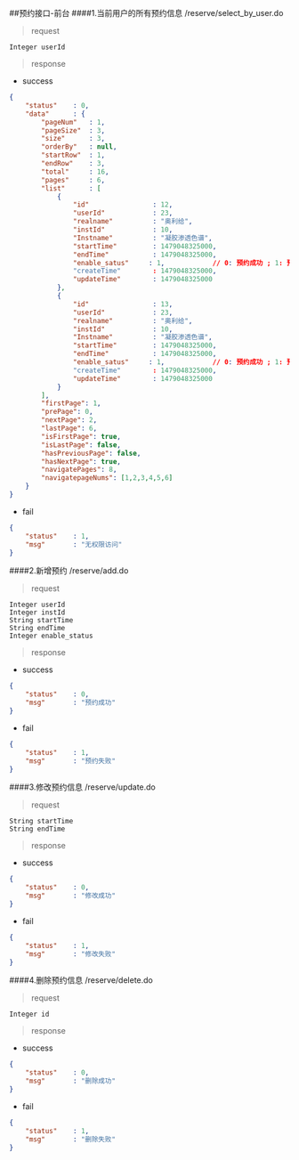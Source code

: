 ##预约接口-前台
####1.当前用户的所有预约信息
/reserve/select_by_user.do
> request
```
Integer userId
```
> response
- success
```json
{
    "status"    : 0,
    "data"      : {
        "pageNum"   : 1,
        "pageSize"  : 3,
        "size"      : 3,
        "orderBy"   : null,
        "startRow"  : 1,
        "endRow"    : 3,
        "total"     : 16,
        "pages"     : 6,
        "list"      : [
            {
                "id"                : 12,
                "userId"            : 23,
                "realname"          : "奥利给",
                "instId"            : 10,
                "Instname"          : "凝胶渗透色谱",
                "startTime"         : 1479048325000,
                "endTime"           : 1479048325000,
                "enable_satus"     : 1,            // 0: 预约成功 ; 1: 预约失败
                "createTime"        : 1479048325000,
                "updateTime"        : 1479048325000
            },
            {
                "id"                : 13,
                "userId"            : 23,
                "realname"          : "奥利给",
                "instId"            : 10,
                "Instname"          : "凝胶渗透色谱",
                "startTime"         : 1479048325000,
                "endTime"           : 1479048325000,
                "enable_satus"     : 1,            // 0: 预约成功 ; 1: 预约失败
                "createTime"        : 1479048325000,
                "updateTime"        : 1479048325000
            }
        ],
        "firstPage": 1,
        "prePage": 0,
        "nextPage": 2,
        "lastPage": 6,
        "isFirstPage": true,
        "isLastPage": false,
        "hasPreviousPage": false,
        "hasNextPage": true,
        "navigatePages": 8,
        "navigatepageNums": [1,2,3,4,5,6]
    }
}
```
- fail
```json
{
    "status"    : 1,
    "msg"       : "无权限访问"
}
```
####2.新增预约
/reserve/add.do
> request
```
Integer userId
Integer instId
String startTime
String endTime
Integer enable_status
```
> response
- success
```json
{
    "status"    : 0,
    "msg"       : "预约成功"
}
```
- fail
```json
{
    "status"    : 1,
    "msg"       : "预约失败"
}
```
####3.修改预约信息
/reserve/update.do
> request
```
String startTime
String endTime
```
> response
- success
```json
{
    "status"    : 0,
    "msg"       : "修改成功"
}
```
- fail
```json
{
    "status"    : 1,
    "msg"       : "修改失败"
}
```
####4.删除预约信息
/reserve/delete.do
> request
```
Integer id
```
> response
- success
```json
{
    "status"    : 0,
    "msg"       : "删除成功"
}
```
- fail
```json
{
    "status"    : 1,
    "msg"       : "删除失败"
}
```
